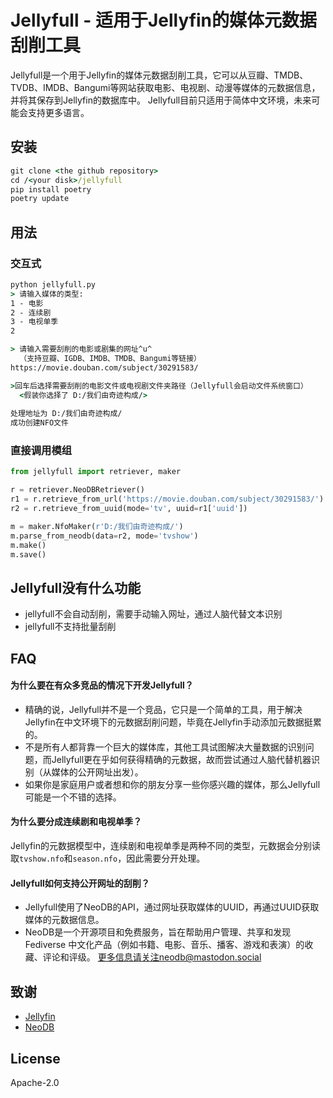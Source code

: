 # Jellyfull - 适用于Jellyfin的媒体元数据刮削工具
Jellyfull是一个用于Jellyfin的媒体元数据刮削工具，它可以从豆瓣、TMDB、TVDB、IMDB、Bangumi等网站获取电影、电视剧、动漫等媒体的元数据信息，并将其保存到Jellyfin的数据库中。
Jellyfull目前只适用于简体中文环境，未来可能会支持更多语言。

## 安装
```cmd
git clone <the github repository>
cd /<your disk>/jellyfull
pip install poetry
poetry update
```

## 用法
### 交互式
```cmd
python jellyfull.py
> 请输入媒体的类型:
1 - 电影
2 - 连续剧
3 - 电视单季
2

> 请输入需要刮削的电影或剧集的网址^u^
  （支持豆瓣、IGDB、IMDB、TMDB、Bangumi等链接）
https://movie.douban.com/subject/30291583/

>回车后选择需要刮削的电影文件或电视剧文件夹路径（Jellyfull会启动文件系统窗口）
  <假装你选择了 D:/我们由奇迹构成/>  
  
处理地址为 D:/我们由奇迹构成/
成功创建NFO文件
```
### 直接调用模组
```python
from jellyfull import retriever, maker

r = retriever.NeoDBRetriever()
r1 = r.retrieve_from_url('https://movie.douban.com/subject/30291583/')
r2 = r.retrieve_from_uuid(mode='tv', uuid=r1['uuid'])

m = maker.NfoMaker(r'D:/我们由奇迹构成/')
m.parse_from_neodb(data=r2, mode='tvshow')
m.make()
m.save()
```

## Jellyfull没有什么功能
- jellyfull不会自动刮削，需要手动输入网址，通过人脑代替文本识别
- jellyfull不支持批量刮削

## FAQ
#### 为什么要在有众多竞品的情况下开发Jellyfull？
- 精确的说，Jellyfull并不是一个竞品，它只是一个简单的工具，用于解决Jellyfin在中文环境下的元数据刮削问题，毕竟在Jellyfin手动添加元数据挺累的。
- 不是所有人都背靠一个巨大的媒体库，其他工具试图解决大量数据的识别问题，而Jellyfull更在乎如何获得精确的元数据，故而尝试通过人脑代替机器识别（从媒体的公开网址出发）。
- 如果你是家庭用户或者想和你的朋友分享一些你感兴趣的媒体，那么Jellyfull可能是一个不错的选择。
#### 为什么要分成连续剧和电视单季？
Jellyfin的元数据模型中，连续剧和电视单季是两种不同的类型，元数据会分别读取`tvshow.nfo`和`season.nfo`，因此需要分开处理。
#### Jellyfull如何支持公开网址的刮削？
- Jellyfull使用了NeoDB的API，通过网址获取媒体的UUID，再通过UUID获取媒体的元数据信息。
- NeoDB是一个开源项目和免费服务，旨在帮助用户管理、共享和发现 Fediverse 中文化产品（例如书籍、电影、音乐、播客、游戏和表演）的收藏、评论和评级。
更多信息请关注neodb@mastodon.social
## 致谢
- [Jellyfin](https://github.com/jellyfin/jellyfin)
- [NeoDB](https://github.com/neodb-social/neodb)

## License
Apache-2.0
